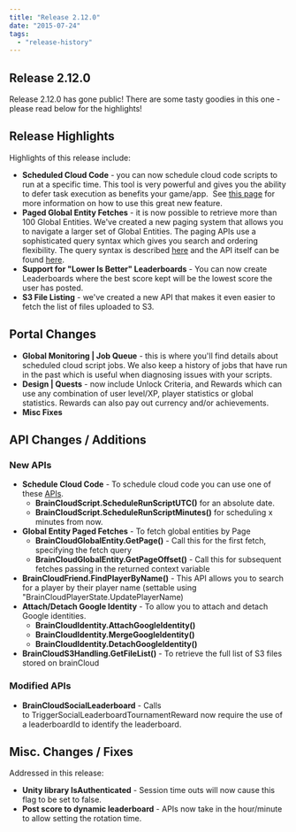 ```yaml
---
title: "Release 2.12.0"
date: "2015-07-24"
tags: 
  - "release-history"
---
```


## Release 2.12.0

Release 2.12.0 has gone public! There are some tasty goodies in this one - please read below for the highlights!

## Release Highlights

Highlights of this release include:

- **Scheduled Cloud Code** \- you can now schedule cloud code scripts to run at a specific time. This tool is very powerful and gives you the ability to defer task execution as benefits your game/app.  See [this page](/learn/cloud-code-central/handy-cloud-code-scripts/scriptscheduler-script/) for more information on how to use this great new feature.
- **Paged Global Entity Fetches** \- it is now possible to retrieve more than 100 Global Entities. We've created a new paging system that allows you to navigate a larger set of Global Entities. The paging APIs use a sophisticated query syntax which gives you search and ordering flexibility. The query syntax is described [here](/api/appendix/genericpagedqueries) and the API itself can be found [here](/api/capi/globalentity/getpage).
- **Support for "Lower Is Better" Leaderboards** \- You can now create Leaderboards where the best score kept will be the lowest score the user has posted.
- **S3 File Listing** - we've created a new API that makes it even easier to fetch the list of files uploaded to S3.

## Portal Changes

- **Global Monitoring | Job Queue** \- this is where you'll find details about scheduled cloud script jobs. We also keep a history of jobs that have run in the past which is useful when diagnosing issues with your scripts.
- **Design | Quests** - now include Unlock Criteria, and Rewards which can use any combination of user level/XP, player statistics or global statistics. Rewards can also pay out currency and/or achievements.
- **Misc Fixes**

## API Changes / Additions

### New APIs

- **Schedule Cloud Code** \- To schedule cloud code you can use one of these [APIs](/api/capi/script/schedulerunscriptminutes).
    - **BrainCloudScript.ScheduleRunScriptUTC()** for an absolute date.
    - **BrainCloudScript.ScheduleRunScriptMinutes()** for scheduling x minutes from now.
- **Global Entity Paged Fetches** \- To fetch global entities by Page
    - **BrainCloudGlobalEntity.GetPage()** \- Call this for the first fetch, specifying the fetch query
    - **BrainCloudGlobalEntity.GetPageOffset()** \- Call this for subsequent fetches passing in the returned context variable
- **BrainCloudFriend.FindPlayerByName()** \- This API allows you to search for a player by their player name (settable using "BrainCloudPlayerState.UpdatePlayerName)
- **Attach/Detach Google Identity** \- To allow you to attach and detach Google identities.
    - **BrainCloudIdentity.AttachGoogleIdentity()**
    - ****BrainCloudIdentity.MergeGoogleIdentity()****
    - **BrainCloudIdentity.DetachGoogleIdentity()**
- **BrainCloudS3Handling.GetFileList()** \- To retrieve the full list of S3 files stored on brainCloud

### Modified APIs

- **BrainCloudSocialLeaderboard** \- Calls to TriggerSocialLeaderboardTournamentReward now require the use of a leaderboardId to identify the leaderboard.

## Misc. Changes / Fixes

Addressed in this release:

- **Unity library IsAuthenticated** \- Session time outs will now cause this flag to be set to false.
- **Post score to dynamic leaderboard** \- APIs now take in the hour/minute to allow setting the rotation time.

